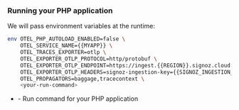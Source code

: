 ### Running your PHP application

We will pass environment variables at the runtime: 

```bash
env OTEL_PHP_AUTOLOAD_ENABLED=false \
    OTEL_SERVICE_NAME={{MYAPP}} \
    OTEL_TRACES_EXPORTER=otlp \
    OTEL_EXPORTER_OTLP_PROTOCOL=http/protobuf \
    OTEL_EXPORTER_OTLP_ENDPOINT=https://ingest.{{REGION}}.signoz.cloud:443 \
    OTEL_EXPORTER_OTLP_HEADERS=signoz-ingestion-key={{SIGNOZ_INGESTION_KEY}} \
    OTEL_PROPAGATORS=baggage,tracecontext \
    <your-run-command>
```

- <your-run-command> - Run command for your PHP application